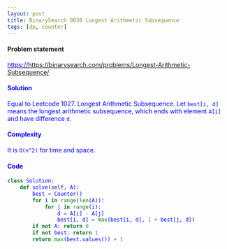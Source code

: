 ```yaml
---
layout: post
title: BinarySearch 0038 Longest Arithmetic Subsequence
tags: [dp, counter]
---
```


#### Problem statement

<a href="https://binarysearch.com/problems/Longest-Arithmetic-Subsequence/"> <font color = blue>https://https://binarysearch.com/problems/Longest-Arithmetic-Subsequence/

#### Solution
Equal to Leetcode 1027. Longest Arithmetic Subsequence. Let `best[i, d]` means the longest arithmetic subsequence, which ends with element `A[i]` and have difference `d`.

#### Complexity
It is `O(n^2)` for time and space. 

#### Code
```python
class Solution:
    def solve(self, A):
        best = Counter()
        for i in range(len(A)):
            for j in range(i):
                d = A[i] - A[j]
                best[i, d] = max(best[i, d], 1 + best[j, d])
        if not A: return 0
        if not best: return 1
        return max(best.values()) + 1
```
